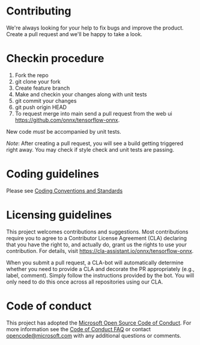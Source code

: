 <!--- SPDX-License-Identifier: Apache-2.0 -->

# Contributing

We're always looking for your help to fix bugs and improve the product. Create a pull request and we'll be happy to take a look.

# Checkin procedure
1. Fork the repo
2. git clone your fork
3. Create feature branch
4. Make and checkin your changes along with unit tests
5. git commit your changes
6. git push origin HEAD
7. To request merge into main send a pull request from the web ui
https://github.com/onnx/tensorflow-onnx.


New code *must* be accompanied by unit tests.

*Note*: After creating a pull request, you will see a build getting triggered right away. You may check if style check and unit tests are passing.


# Coding guidelines
Please see [Coding Conventions and Standards](http://google.github.io/styleguide/pyguide.html)

# Licensing guidelines
This project welcomes contributions and suggestions. Most contributions require you to
agree to a Contributor License Agreement (CLA) declaring that you have the right to,
and actually do, grant us the rights to use your contribution. For details, visit
https://cla-assistant.io/onnx/tensorflow-onnx.

When you submit a pull request, a CLA-bot will automatically determine whether you need
to provide a CLA and decorate the PR appropriately (e.g., label, comment). Simply follow the
instructions provided by the bot. You will only need to do this once across all repositories using our CLA.

# Code of conduct
This project has adopted the [Microsoft Open Source Code of Conduct](https://opensource.microsoft.com/codeofconduct/).
For more information see the [Code of Conduct FAQ](https://opensource.microsoft.com/codeofconduct/faq/)
or contact [opencode@microsoft.com](mailto:opencode@microsoft.com) with any additional questions or comments.

